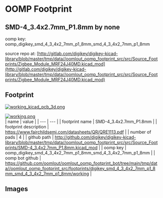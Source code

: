 # OOMP Footprint  
## SMD-4_3.4x2.7mm_P1.8mm  by none  
  
oomp key: oomp_digikey_smd_4_3_4x2_7mm_p1_8mm_smd_4_3_4x2_7mm_p1_8mm  
  
source repo at: [http://gitlab.com/digikey/digikey-kicad-library/blob/master/tmp/data//oomlout_oomp_footprint_src/src/Source_Footprints/Zigbee_Module_MRF24J40MD.kicad_mod](http://gitlab.com/digikey/digikey-kicad-library/blob/master/tmp/data//oomlout_oomp_footprint_src/src/Source_Footprints/Zigbee_Module_MRF24J40MD.kicad_mod)  
## Footprint  
  
[![working_kicad_pcb_3d.png](working_kicad_pcb_3d_600.png)](working_kicad_pcb_3d.png)  
  
[![working.png](working_600.png)](working.png)  
| name | value | 
| --- | --- | 
| footprint name | SMD-4_3.4x2.7mm_P1.8mm | 
| footprint description | https://www.fairchildsemi.com/datasheets/QR/QRE1113.pdf | 
| number of pads | 4 | 
| github path | http://github.com/digikey/digikey-kicad-library/blob/master/tmp/data//oomlout_oomp_footprint_src/src/Source_Footprints/SMD-4_3.4x2.7mm_P1.8mm.kicad_mod | 
| oomp key | oomp_digikey_smd_4_3_4x2_7mm_p1_8mm_smd_4_3_4x2_7mm_p1_8mm | 
| oomp bot github | https://github.com/oomlout/oomlout_oomp_footprint_bot/tree/main/tmp/data//oomlout_oomp_footprint_src/footprints/digikey_smd_4_3_4x2_7mm_p1_8mm_smd_4_3_4x2_7mm_p1_8mm/working | 
## Images  
